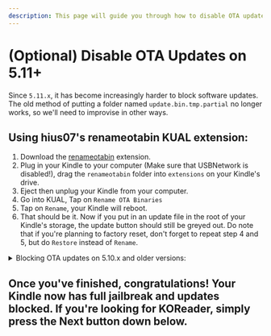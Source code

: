```yaml
---
description: This page will guide you through how to disable OTA updates on the Kindle.
---
```


# (Optional) Disable OTA Updates on 5.11+

Since `5.11.x`, it has become increasingly harder to block software updates. The old method of putting a folder named `update.bin.tmp.partial` no longer works, so we'll need to improvise in other ways.

## Using hius07's renameotabin KUAL extension:

1. Download the [renameotabin](https://www.mobileread.com/forums/showpost.php?p=4076733\&postcount=25) extension.
2. Plug in your Kindle to your computer (Make sure that USBNetwork is disabled!), drag the `renameotabin` folder into `extensions` on your Kindle's drive.
3. Eject then unplug your Kindle from your computer.
4. Go into KUAL, Tap on `Rename OTA Binaries`
5. Tap on `Rename`, your Kindle will reboot.
6. That should be it. Now if you put in an update file in the root of your Kindle's storage, the update button should still be greyed out. Do note that if you're planning to factory reset, don't forget to repeat step 4 and 5, but do `Restore` instead of `Rename`.

<details>

<summary>Blocking OTA updates on 5.10.x and older versions:</summary>

Simply create a folder called `update.bin.tmp.partial` in your Kindle's visible storage's root, and make sure to set it to read-only.

</details>

## Once you've finished, congratulations! Your Kindle now has full jailbreak and updates blocked. If you're looking for KOReader, simply press the Next button down below.
